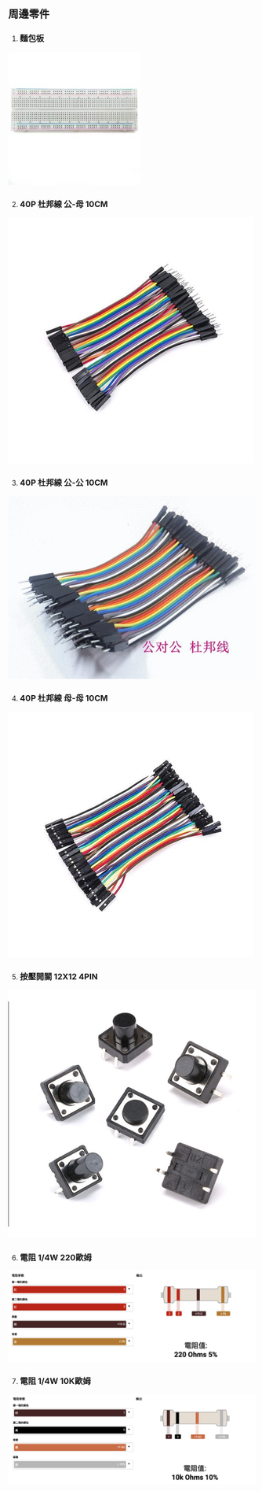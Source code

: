 ## 周邊零件
1. ### 麵包板
![](./images/M30328942_big.jpg)

2. ### 40P 杜邦線 公-母 10CM
![](./images/G3020050-A.jpg)

3. ### 40P 杜邦線 公-公 10CM
![](./images/21709399240680_519.jpg)

4. ### 40P 杜邦線 母-母 10CM
![](./images/G3020052-A.jpg) 

5. ### 按壓開關 12X12 4PIN
![](./images/pic1.jpeg)

6. ### 電阻 1/4W 220歐姆
![](./images/pic2.png)

7. ### 電阻 1/4W 10K歐姆
![](./images/pic3.png)



